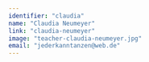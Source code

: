 ```yaml
---
identifier: "claudia"
name: "Claudia Neumeyer"
link: "claudia-neumeyer"
image: "teacher-claudia-neumeyer.jpg"
email: "jederkanntanzen@web.de"
---
```

